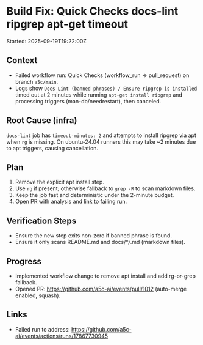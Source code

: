 # Build Fix: Quick Checks docs-lint ripgrep apt-get timeout

Started: 2025-09-19T19:22:00Z

## Context

- Failed workflow run: Quick Checks (workflow_run → pull_request) on branch `a5c/main`.
- Logs show `Docs Lint (banned phrases) / Ensure ripgrep is installed` timed out at 2 minutes while running `apt-get install ripgrep` and processing triggers (man-db/needrestart), then canceled.

## Root Cause (infra)

`docs-lint` job has `timeout-minutes: 2` and attempts to install ripgrep via apt when `rg` is missing. On ubuntu-24.04 runners this may take ~2 minutes due to apt triggers, causing cancellation.

## Plan

1. Remove the explicit apt install step.
2. Use `rg` if present; otherwise fallback to `grep -R` to scan markdown files.
3. Keep the job fast and deterministic under the 2-minute budget.
4. Open PR with analysis and link to failing run.

## Verification Steps

- Ensure the new step exits non-zero if banned phrase is found.
- Ensure it only scans README.md and docs/\*_/_.md (markdown files).

## Progress

- Implemented workflow change to remove apt install and add rg-or-grep fallback.
- Opened PR: https://github.com/a5c-ai/events/pull/1012 (auto-merge enabled, squash).

## Links

- Failed run to address: https://github.com/a5c-ai/events/actions/runs/17867730945
